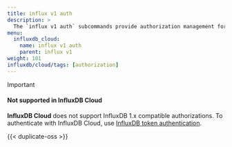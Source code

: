```yaml
---
title: influx v1 auth
description: >
  The `influx v1 auth` subcommands provide authorization management for the InfluxDB 1.x compatibility API.
menu:
  influxdb_cloud:
    name: influx v1 auth
    parent: influx v1
weight: 101
influxdb/cloud/tags: [authorization]
---
```


> [!IMPORTANT]
>
> #### Not supported in InfluxDB Cloud
>
> **InfluxDB Cloud** does not support InfluxDB 1.x compatible authorizations.
> To authenticate with InfluxDB Cloud, use [InfluxDB token authentication](/influxdb/cloud/admin/tokens/).

{{< duplicate-oss >}}
